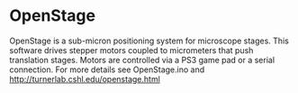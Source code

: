 OpenStage
=========

OpenStage is a sub-micron positioning system for microscope
stages. This software drives stepper motors coupled to micrometers
that push translation stages. Motors are controlled via a PS3
game pad or a serial connection. For more details see OpenStage.ino 
and http://turnerlab.cshl.edu/openstage.html
